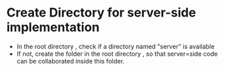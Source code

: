 # Create Directory for server-side implementation

* In the root directory , check if a directory named "server" is available
* If not, create the folder in the root directory , so that server=side code can be collaborated inside this folder.






